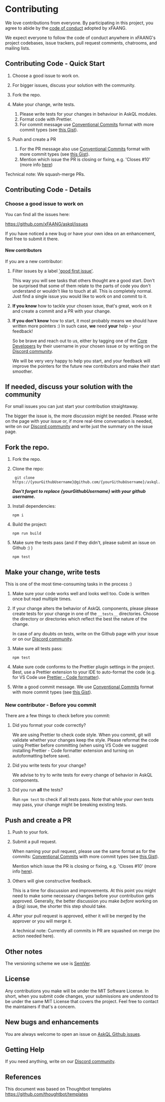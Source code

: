 # Contributing

We love contributions from everyone.
By participating in this project,
you agree to abide by the [code of conduct] adopted by xFAANG.

[code of conduct]: https://github.com/xFAANG/askql/blob/master/CODE_OF_CONDUCT.md

We expect everyone to follow the code of conduct
anywhere in xFAANG's project codebases, issue trackers, pull request comments,
chatrooms, and mailing lists.

## Contributing Code - Quick Start

1.  Choose a good issue to work on.

1.  For bigger issues, discuss your solution with the community.

1.  Fork the repo.

1.  Make your change, write tests.

    1.  Please write tests for your changes in behaviour in AskQL modules.
    2.  Format code with Prettier.
    3.  For commit message use [Conventional Commits](https://www.conventionalcommits.org/) format with more commit types (see [this Gist](https://gist.github.com/joshbuchea/6f47e86d2510bce28f8e7f42ae84c716)).

1.  Push and create a PR
    1.  For the PR message also use [Conventional Commits](https://www.conventionalcommits.org/) format with more commit types (see [this Gist](https://gist.github.com/joshbuchea/6f47e86d2510bce28f8e7f42ae84c716)).
    2.  Mention which issue the PR is closing or fixing, e.g. 'Closes #10' (more info [here](https://help.github.com/en/github/managing-your-work-on-github/linking-a-pull-request-to-an-issue))

Technical note: We squash-merge PRs.

## Contributing Code - Details

### Choose a good issue to work on

You can find all the issues here:

https://github.com/xFAANG/askql/issues

If you have noticed a new bug or have your own idea on an enhancement, feel free to submit it there.

#### New contributors

If you are a new contributor:

1. Filter issues by a label ['good first issue'](https://github.com/xFAANG/askql/issues?q=is%3Aopen+is%3Aissue+label%3A%22good+first+issue%22).

   This way you will see tasks that others thought are a good start. Don't be surprised that some of them relate to the parts of code you don't understand or wouldn't like to touch at all. This is completely normal. Just find a single issue you would like to work on and commit to it.

2. **If you know** how to tackle your chosen issue, that's great, work on it and create a commit and a PR with your change.

3. **If you don't know** how to start, it most probably means we should have written more pointers :) In such case, **we** need **your** help - your feedback!

   So be brave and reach out to us, either by tagging one of the [Core Developers](README.md#core-developers) by their username in your chosen issue or by writing on the [Discord community](https://discord.gg/pYdzypH).

   We will be very very happy to help you start, and your feedback will improve the pointers for the future new contributors and make _their_ start smoother.

## If needed, discuss your solution with the community

For small issues you can just start your contribution straightaway.

The bigger the issue is, the more discussion might be needed. Please write on the page with your issue or, if more real-time conversation is needed, write on our [Discord community](https://discord.gg/pYdzypH) and write just the summary on the issue page.

## Fork the repo.

1.  Fork the repo.

2.  Clone the repo:

         git clone https://{yourGithubUsername}@github.com/{yourGithubUsername}/askql.git

    **_Don't forget to replace {yourGithubUsername} with your github username._**

3.  Install dependencies:

        npm i

4.  Build the project:

        npm run build

5.  Make sure the tests pass (and if they didn't, please submit an issue on Github :) )

        npm test

## Make your change, write tests

This is one of the most time-consuming tasks in the process :)

1.  Make sure your code works well and looks well too. Code is written once but read multiple times.

1.  If your change alters the behavior of AskQL components, please please create tests for your change in one of the `__tests__` directories. Choose the directory or directories which reflect the best the nature of the change.

    In case of any doubts on tests, write on the Github page with your issue or on our [Discord community](https://discord.gg/pYdzypH).

1.  Make sure all tests pass:

        npm test

1.  Make sure code conforms to the Prettier plugin settings in the project. Best, use a Prettier extension to your IDE to auto-format the code (e.g. for VS Code use [Prettier - Code formatter](https://marketplace.visualstudio.com/items?itemName=esbenp.prettier-vscode)).

1.  Write a good commit message. We use [Conventional Commits](https://www.conventionalcommits.org/) format with more commit types (see [this Gist](https://gist.github.com/joshbuchea/6f47e86d2510bce28f8e7f42ae84c716)).

### New contributor - Before you commit

There are a few things to check before you commit:

1. <p>Did you format your code correctly?</p><p>We are using Prettier to check code style. When you commit, git will validate whether your changes keep the style. Please reformat the code using Prettier before committing (when using VS Code we suggest installing Prettier - Code formatter extension and turning on autoformatting before save).</p>

1. <p>Did you write tests for your change?</p>  <p>We advise to try to write tests for every change of behavior in AskQL components.</p>

1. <p>Did you run <b>all</b> the tests?</p>  <p>Run <code>npm test</code> to check if all tests pass. Note that while your own tests may pass, your change might be breaking existing tests.</p>

## Push and create a PR

1.  Push to your fork.

2.  Submit a pull request.

    When naming your pull request, please use the same format as for the commits: [Conventional Commits](https://www.conventionalcommits.org/) with more commit types (see [this Gist](https://gist.github.com/joshbuchea/6f47e86d2510bce28f8e7f42ae84c716)).

    Mention which issue the PR is closing or fixing, e.g. 'Closes #10' (more info [here](https://help.github.com/en/github/managing-your-work-on-github/linking-a-pull-request-to-an-issue)).

3.  Others will give constructive feedback.

    This is a time for discussion and improvements. At this point you might need to make some necessary changes before your contribution gets approved. Generally, the better discussion you make _before_ working on a (big) issue, the shorter this step should take.

4.  After your pull request is approved, either it will be merged by the approver or you will merge it.

    A technical note: Currently all commits in PR are squashed on merge (no action needed here).

## Other notes

The versioning scheme we use is [SemVer](http://semver.org/).

## License

Any contributions you make will be under the MIT Software License.
In short, when you submit code changes, your submissions are understood to be under the same MIT License that covers the project. Feel free to contact the maintainers if that's a concern.

## New bugs and enhancements

You are always welcome to open an issue on [AskQL Github issues](https://github.com/xFAANG/askql/issues).

## Getting Help

If you need anything, write on our [Discord community](https://discord.gg/pYdzypH).

## References

This document was based on Thoughtbot templates
https://github.com/thoughtbot/templates
